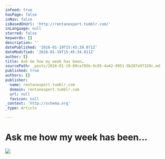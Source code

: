 ```yaml
---
inFeed: true
hasPage: false
inNav: false
isBasedOnUrl: 'http://rentanexpert.tumblr.com/'
inLanguage: null
starred: false
keywords: []
description: ''
datePublished: '2016-01-19T15:45:39.071Z'
dateModified: '2016-01-19T15:45:34.811Z'
author: []
title: Ask me how my week has been…
sourcePath: _posts/2016-01-19-69ca785b-9c05-4a42-9951-9b287e97328c.md
published: true
authors: []
publisher:
  name: rentanexpert.tumblr.com
  domain: rentanexpert.tumblr.com
  url: null
  favicon: null
_context: 'http://schema.org'
_type: Article

---
```

# Ask me how my week has been...
![](https://s3-us-west-2.amazonaws.com/the-grid-img/p/2c61f2f8ec5da6c1d5e819430509c41844620377.gif)